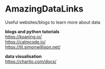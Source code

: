 # AmazingDataLinks
Useful websites/blogs to learn more about data 



**blogs and python tutorials**  
https://koaning.io/  
https://calmcode.io/  
https://til.simonwillison.net/  


**data visualisation**   
https://chartio.com/docs/

